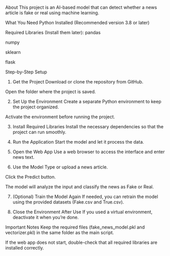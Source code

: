 About
This project is an AI-based model that can detect whether a news article is fake or real using machine learning.

What You Need
Python Installed (Recommended version 3.8 or later)

Required Libraries (Install them later):
pandas

numpy

sklearn

flask

Step-by-Step Setup
1. Get the Project
Download or clone the repository from GitHub.

Open the folder where the project is saved.

2. Set Up the Environment
Create a separate Python environment to keep the project organized.

Activate the environment before running the project.

3. Install Required Libraries
Install the necessary dependencies so that the project can run smoothly.

4. Run the Application
Start the model and let it process the data.

5. Open the Web App
Use a web browser to access the interface and enter news text.

6. Use the Model
Type or upload a news article.

Click the Predict button.

The model will analyze the input and classify the news as Fake or Real.

7. (Optional) Train the Model Again
If needed, you can retrain the model using the provided datasets (Fake.csv and True.csv).

8. Close the Environment After Use
If you used a virtual environment, deactivate it when you’re done.

Important Notes
Keep the required files (fake_news_model.pkl and vectorizer.pkl) in the same folder as the main script.

If the web app does not start, double-check that all required libraries are installed correctly.
